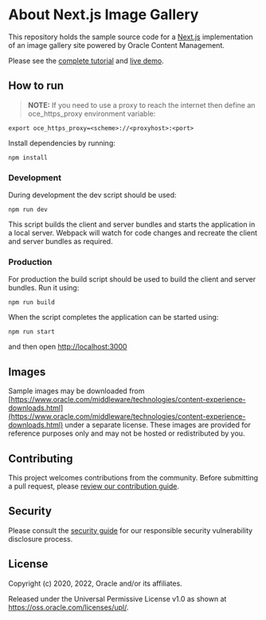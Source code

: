 # About Next.js Image Gallery

This repository holds the sample source code for a [Next.js](https://nextjs.org) implementation of an image gallery site powered by Oracle Content Management.

Please see the [complete tutorial](https://www.oracle.com/pls/topic/lookup?ctx=cloud&id=oce-nextjs-gallery-sample) and [live demo](https://headless.mycontentdemo.com/samples/oce-nextjs-gallery-sample).

## How to run

> **NOTE:** If you need to use a proxy to reach the internet then define an oce_https_proxy environment variable:

```shell
export oce_https_proxy=<scheme>://<proxyhost>:<port>
```

Install dependencies by running:

```shell
npm install
```

### Development

During development the dev script should be used:

```shell
npm run dev
```

This script builds the client and server bundles and starts the application in a local server. Webpack will watch for code changes and recreate the client and server bundles as required.

### Production

For production the build script should be used to build the client and server bundles. Run it using:

```shell
npm run build
```

When the script completes the application can be started using:

```shell
npm run start
```

and then open [http://localhost:3000](http://localhost:3000)

## Images

Sample images may be downloaded from [https://www.oracle.com/middleware/technologies/content-experience-downloads.html](https://www.oracle.com/middleware/technologies/content-experience-downloads.html) under a separate license.  These images are provided for reference purposes only and may not be hosted or redistributed by you.

## Contributing

This project welcomes contributions from the community. Before submitting a pull
request, please [review our contribution guide](./CONTRIBUTING.md).

## Security

Please consult the [security guide](./SECURITY.md) for our responsible security
vulnerability disclosure process.

## License

Copyright (c) 2020, 2022, Oracle and/or its affiliates.

Released under the Universal Permissive License v1.0 as shown at
<https://oss.oracle.com/licenses/upl/>.
